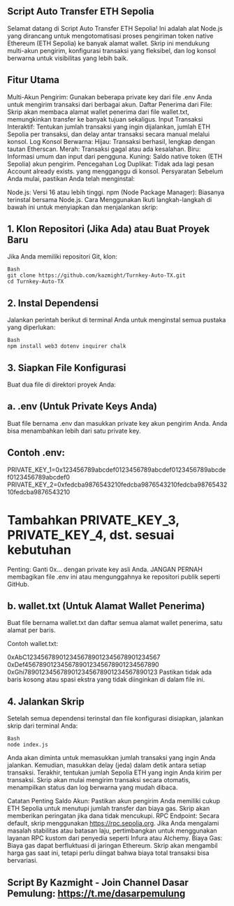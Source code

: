 ## Script Auto Transfer ETH Sepolia 
Selamat datang di Script Auto Transfer ETH Sepolia! Ini adalah alat Node.js yang dirancang untuk mengotomatisasi proses pengiriman token native Ethereum (ETH Sepolia) ke banyak alamat wallet. Skrip ini mendukung multi-akun pengirim, konfigurasi transaksi yang fleksibel, dan log konsol berwarna untuk visibilitas yang lebih baik.

## Fitur Utama
Multi-Akun Pengirim: Gunakan beberapa private key dari file .env Anda untuk mengirim transaksi dari berbagai akun.
Daftar Penerima dari File: Skrip akan membaca alamat wallet penerima dari file wallet.txt, memungkinkan transfer ke banyak tujuan sekaligus.
Input Transaksi Interaktif: Tentukan jumlah transaksi yang ingin dijalankan, jumlah ETH Sepolia per transaksi, dan delay antar transaksi secara manual melalui konsol.
Log Konsol Berwarna:
Hijau: Transaksi berhasil, lengkap dengan tautan Etherscan.
Merah: Transaksi gagal atau ada kesalahan.
Biru: Informasi umum dan input dari pengguna.
Kuning: Saldo native token (ETH Sepolia) akun pengirim.
Pencegahan Log Duplikat: Tidak ada lagi pesan Account already exists. yang mengganggu di konsol.
Persyaratan
Sebelum Anda mulai, pastikan Anda telah menginstal:

Node.js: Versi 16 atau lebih tinggi.
npm (Node Package Manager): Biasanya terinstal bersama Node.js.
Cara Menggunakan
Ikuti langkah-langkah di bawah ini untuk menyiapkan dan menjalankan skrip:

## 1. Klon Repositori (Jika Ada) atau Buat Proyek Baru
Jika Anda memiliki repositori Git, klon:
```
Bash
git clone https://github.com/kazmight/Turnkey-Auto-TX.git
cd Turnkey-Auto-TX
```

## 2. Instal Dependensi
Jalankan perintah berikut di terminal Anda untuk menginstal semua pustaka yang diperlukan:
```
Bash
npm install web3 dotenv inquirer chalk
```
## 3. Siapkan File Konfigurasi
Buat dua file di direktori proyek Anda:
## a. .env (Untuk Private Keys Anda)
Buat file bernama .env dan masukkan private key akun pengirim Anda. Anda bisa menambahkan lebih dari satu private key.

## Contoh .env:

PRIVATE_KEY_1=0x123456789abcdef0123456789abcdef0123456789abcdef0123456789abcdef0
PRIVATE_KEY_2=0xfedcba9876543210fedcba9876543210fedcba9876543210fedcba9876543210
# Tambahkan PRIVATE_KEY_3, PRIVATE_KEY_4, dst. sesuai kebutuhan
Penting: Ganti 0x... dengan private key asli Anda. JANGAN PERNAH membagikan file .env ini atau mengunggahnya ke repositori publik seperti GitHub.

## b. wallet.txt (Untuk Alamat Wallet Penerima)
Buat file bernama wallet.txt dan daftar semua alamat wallet penerima, satu alamat per baris.

Contoh wallet.txt:

0xAbC1234567890123456789012345678901234567
0xDef4567890123456789012345678901234567890
0xGhi7890123456789012345678901234567890123
Pastikan tidak ada baris kosong atau spasi ekstra yang tidak diinginkan di dalam file ini.

## 4. Jalankan Skrip
Setelah semua dependensi terinstal dan file konfigurasi disiapkan, jalankan skrip dari terminal Anda:
```
Bash
node index.js
```
Anda akan diminta untuk memasukkan jumlah transaksi yang ingin Anda jalankan.
Kemudian, masukkan delay (jeda) dalam detik antara setiap transaksi.
Terakhir, tentukan jumlah Sepolia ETH yang ingin Anda kirim per transaksi.
Skrip akan mulai mengirim transaksi secara otomatis, menampilkan status dan log berwarna yang mudah dibaca.

Catatan Penting
Saldo Akun: Pastikan akun pengirim Anda memiliki cukup ETH Sepolia untuk menutupi jumlah transfer dan biaya gas. Skrip akan memberikan peringatan jika dana tidak mencukupi.
RPC Endpoint: Secara default, skrip menggunakan https://rpc.sepolia.org. Jika Anda mengalami masalah stabilitas atau batasan laju, pertimbangkan untuk menggunakan layanan RPC kustom dari penyedia seperti Infura atau Alchemy.
Biaya Gas: Biaya gas dapat berfluktuasi di jaringan Ethereum. Skrip akan mengambil harga gas saat ini, tetapi perlu diingat bahwa biaya total transaksi bisa bervariasi.


## Script By Kazmight -  Join Channel Dasar Pemulung: https://t.me/dasarpemulung
